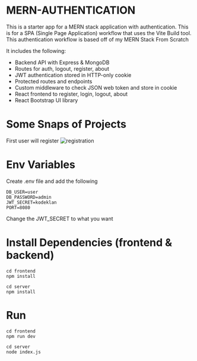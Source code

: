# MERN-AUTHENTICATION
This is a starter app for a MERN stack application with authentication. This is for a SPA (Single Page Application) workflow that uses the Vite Build tool. This authentication workflow is based off of my MERN Stack From Scratch


It includes the following:

* Backend API with Express & MongoDB
* Routes for auth, logout, register, about
* JWT authentication stored in HTTP-only cookie
* Protected routes and endpoints
* Custom middleware to check JSON web token and store in cookie
* React frontend to register, login, logout, about
* React Bootstrap UI library

# Some Snaps of Projects
First user will register 
![registration](https://github.com/Deepakkushwaha01/MERN-AUTHENTICATION/assets/140472340/631bfa15-3eee-474c-a212-7903360c648b)



# Env Variables
 Create .env file and add the following
 ```
DB_USER=user
DB_PASSWORD=admin
JWT_SECRET=kodeklan
PORT=8080
```
Change the JWT_SECRET to what you want

# Install Dependencies (frontend & backend)
 ```
cd frontend
npm install

cd server
npm install
```

# Run 
```
cd frontend
npm run dev

cd server
node index.js
```

